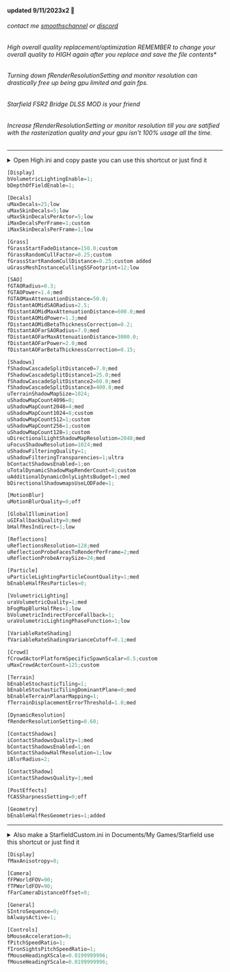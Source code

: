 #### updated 9/11/2023x2 💫

###### contact me [smoothschannel](https://twitch.tv/smoothschannel) or [discord](https://discord.gg/tDZT7QSx8m)

###### High overall quality replacement/optimization REMEMBER to change your overall quality to HIGH again after you replace and save the file contents*

###### Turning down fRenderResolutionSetting and monitor resolution can drastically free up being gpu limited and gain fps.

###### Starfield FSR2 Bridge DLSS MOD is your friend

###### Increase fRenderResolutionSetting or monitor resolution till you are satified with the rasterization quality and your gpu isn't 100% usage all the time.

---

<details><summary>Open High.ini and copy paste you can use this shortcut or just find it</summary>
<p>
press <kbd>⊞ Win+R</kbd> then type cmd
<br>
specify the drive you have Starfield installed C: G: I: X: S: and copy paste
<br>
start %windir%\explorer.exe “C:\SteamLibrary\steamapps\common\Starfield\High.ini”
</p>
</details>

```python
[Display]
bVolumetricLightingEnable=1;
bDepthOfFieldEnable=1;

[Decals]
uMaxDecals=25;low
uMaxSkinDecals=5;low
uMaxSkinDecalsPerActor=5;low
iMaxDecalsPerFrame=1;custom
iMaxSkinDecalsPerFrame=1;low

[Grass]
fGrassStartFadeDistance=150.0;custom
fGrassRandomCullFactor=0.25;custom
fGrassStartRandomCullDistance=0.25;custom added
uGrassMeshInstanceCullingSSFootprint=12;low

[SAO]
fGTAORadius=0.3;
fGTAOPower=1.4;med
fGTAOMaxAttenuationDistance=50.0;
fDistantAOMidSAORadius=2.5;
fDistantAOMidMaxAttenuationDistance=600.0;med
fDistantAOMidPower=1.3;med
fDistantAOMidBetaThicknessCorrection=0.2;
fDistantAOFarSAORadius=7.0;med
fDistantAOFarMaxAttenuationDistance=3000.0;
fDistantAOFarPower=2.0;med
fDistantAOFarBetaThicknessCorrection=0.15;

[Shadows]
fShadowCascadeSplitDistance0=7.0;med
fShadowCascadeSplitDistance1=25.0;med
fShadowCascadeSplitDistance2=60.0;med
fShadowCascadeSplitDistance3=400.0;med
uTerrainShadowMapSize=1024;
uShadowMapCount4096=0;
uShadowMapCount2048=4;med
uShadowMapCount1024=8;custom
uShadowMapCount512=1;custom
uShadowMapCount256=1;custom
uShadowMapCount128=1;custom
uDirectionalLightShadowMapResolution=2048;med
uFocusShadowResolution=1024;med
uShadowFilteringQuality=1;
uShadowFilteringTransparencies=1;ultra
bContactShadowsEnabled=1;on
uTotalDynamicShadowMapRenderCount=8;custom
uAdditionalDynamicOnlyLightsBudget=1;med
bDirectionalShadowmapsUseLODFade=1;

[MotionBlur]
uMotionBlurQuality=0;off

[GlobalIllumination]
uGIFallbackQuality=0;med
bHalfResIndirect=1;low

[Reflections]
uReflectionsResolution=128;med
uReflectionProbeFacesToRenderPerFrame=2;med
uReflectionProbeArraySize=24;med

[Particle]
uParticleLightingParticleCountQuality=1;med
bEnableHalfResParticles=0;

[VolumetricLighting]
uraVolumetricQuality=1;med
bFogMapBlurHalfRes=1;low
bVolumetricIndirectForceFallback=1;
uraVolumetricLightingPhaseFunction=1;low

[VariableRateShading]
fVariableRateShadingVarianceCutoff=0.1;med

[Crowd]
fCrowdActorPlatformSpecificSpawnScalar=0.5;custom
uMaxCrowdActorCount=125;custom

[Terrain]
bEnableStochasticTiling=1;
bEnableStochasticTilingDominantPlane=0;med
bEnableTerrainPlanarMapping=1;
fTerrainDisplacementErrorThreshold=1.0;med

[DynamicResolution]
fRenderResolutionSetting=0.60;

[ContactShadows]
iContactShadowsQuality=1;med
bContactShadowsEnabled=1;on
bContactShadowHalfResolution=1;low
iBlurRadius=2;

[ContactShadow]
iContactShadowsQuality=1;med

[PostEffects]
fCASSharpnessSetting=0;off

[Geometry]
bEnableHalfResGeometries=1;added
```

---

<details><summary>Also make a StarfieldCustom.ini in Documents/My Games/Starfield use this shortcut or just find it</summary>
<p>
press <kbd>⊞ Win+R</kbd> then copy paste
<br>
%USERPROFILE%/Documents/My Games/Starfield
<br>
</p>
</details>

```python
[Display]
fMaxAnisotropy=8;

[Camera]
fFPWorldFOV=90;
fTPWorldFOV=90;
fFarCameraDistanceOffset=0;

[General]
SIntroSequence=0;
bAlwaysActive=1;

[Controls]
bMouseAcceleration=0;
fPitchSpeedRatio=1;
fIronSightsPitchSpeedRatio=1;
fMouseHeadingXScale=0.0199999996;
fMouseHeadingYScale=0.0199999996;
```
